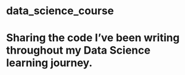 # data_science_course
# Sharing the code I’ve been writing throughout my Data Science learning journey.
